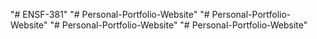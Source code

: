 "# ENSF-381" 
"# Personal-Portfolio-Website" 
"# Personal-Portfolio-Website" 
"# Personal-Portfolio-Website" 
"# Personal-Portfolio-Website" 
